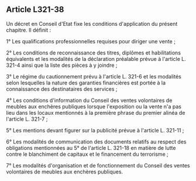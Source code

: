 Article L321-38
----
Un décret en Conseil d'Etat fixe les conditions d'application du présent
chapitre. Il définit :

1° Les qualifications professionnelles requises pour diriger une vente ;

2° Les conditions de reconnaissance des titres, diplômes et habilitations
équivalents et les modalités de la déclaration préalable prévue à l'article L.
321-4 ainsi que la liste des pièces à y joindre ;

3° Le régime du cautionnement prévu à l'article L. 321-6 et les modalités selon
lesquelles la nature des garanties financières est portée à la connaissance des
destinataires des services ;

4° Les conditions d'information du Conseil des ventes volontaires de meubles aux
enchères publiques lorsque l'exposition ou la vente n'a pas lieu dans les locaux
mentionnés à la première phrase du premier alinéa de l'article L. 321-7 ;

5° Les mentions devant figurer sur la publicité prévue à l'article L. 321-11 ;

6° Les modalités de communication des documents relatifs au respect des
obligations mentionnées au 5° de l'article L. 321-18 en matière de lutte contre
le blanchiment de capitaux et le financement du terrorisme ;

7° Les modalités d'organisation et de fonctionnement du Conseil des ventes
volontaires de meubles aux enchères publiques.
